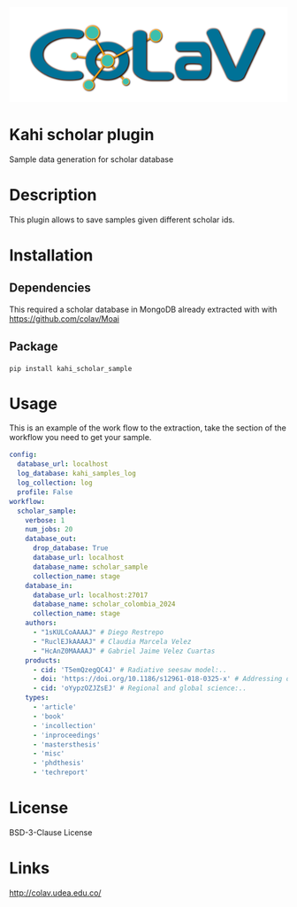 <center><img src="https://raw.githubusercontent.com/colav/colav.github.io/master/img/Logo.png"/></center>

# Kahi scholar plugin 
Sample data generation for scholar database

# Description
This plugin allows to save samples given different scholar ids.

# Installation

## Dependencies
This required a scholar database in MongoDB already extracted with 
with https://github.com/colav/Moai

## Package

`pip install kahi_scholar_sample`


# Usage
This is an example of the work flow to the extraction,
take the section of the workflow you need to get your sample.

```.yaml
config:
  database_url: localhost
  log_database: kahi_samples_log
  log_collection: log
  profile: False
workflow:
  scholar_sample:
    verbose: 1
    num_jobs: 20
    database_out:
      drop_database: True
      database_url: localhost
      database_name: scholar_sample
      collection_name: stage
    database_in:
      database_url: localhost:27017
      database_name: scholar_colombia_2024
      collection_name: stage
    authors:
      - "1sKULCoAAAAJ" # Diego Restrepo
      - "RuclEJkAAAAJ" # Claudia Marcela Velez
      - "HcAnZ0MAAAAJ" # Gabriel Jaime Velez Cuartas
    products:
      - cid: 'T5emQzegQC4J' # Radiative seesaw model:..
      - doi: 'https://doi.org/10.1186/s12961-018-0325-x' # Addressing overuse of health..
      - cid: 'oYypzOZJZsEJ' # Regional and global science:..
    types:
      - 'article'
      - 'book'
      - 'incollection'
      - 'inproceedings'
      - 'mastersthesis'
      - 'misc'
      - 'phdthesis'
      - 'techreport'
```


# License
BSD-3-Clause License 

# Links
http://colav.udea.edu.co/